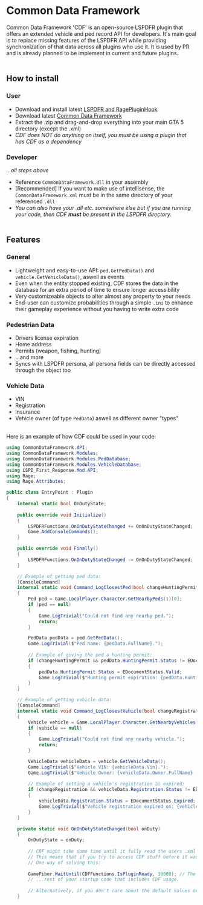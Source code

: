# Common Data Framework
Common Data Framework 'CDF' is an open-source LSPDFR plugin that offers an extended vehicle and ped record API for developers. It's main goal is to replace missing features of the LSPDFR API while providing synchronization of that data across all plugins who use it. It is used by PR and is already planned to be implement in current and future plugins.
<br><br/>

## How to install
### User
- Download and install latest [LSPDFR and RagePluginHook](https://www.lcpdfr.com/downloads/gta5mods/g17media/7792-lspd-first-response/)
- Download latest [Common Data Framework](https://github.com/Policing-Redefined/CommonDataFramework/releases/)
- Extract the .zip and drag-and-drop everything into your main GTA 5 directory (except the .xml)
- *CDF does NOT do anything on itself, you must be using a plugin that has CDF as a dependency*

### Developer
*...all steps above*
- Reference `CommonDataFramework.dll` in your assembly
- [Recommended] If you want to make use of intellisense, the `CommonDataFramework.xml` must be in the same directory of your referenced `.dll`
- *You can also have your .dll etc. somewhere else but if you are running your code, then CDF **must** be present in the LSPDFR directory.*
<br><br/>

## Features
### General
- Lightweight and easy-to-use API: `ped.GetPedData()` and `vehicle.GetVehicleData()`, aswell as events
- Even when the entity stopped existing, CDF stores the data in the database for an extra period of time to ensure longer accessibility
- Very customizeable objects to alter almost any property to your needs
- End-user can customize probabilities through a simple `.ini` to enhance their gameplay experience without you having to write extra code

### Pedestrian Data
- Drivers license expiration
- Home address
- Permits (weapon, fishing, hunting)
- ...and more
- Syncs with LSPDFR persona, all persona fields can be directly accessed through the object too

### Vehicle Data
- VIN
- Registration
- Insurance
- Vehicle owner (of type `PedData`) aswell as different owner "types"
<br><br/>

Here is an example of how CDF could be used in your code:
```cs
using CommonDataFramework.API;
using CommonDataFramework.Modules;
using CommonDataFramework.Modules.PedDatabase;
using CommonDataFramework.Modules.VehicleDatabase;
using LSPD_First_Response.Mod.API;
using Rage;
using Rage.Attributes;

public class EntryPoint : Plugin
{
    internal static bool OnDutyState;
    
    public override void Initialize()
    {
        LSPDFRFunctions.OnOnDutyStateChanged += OnOnDutyStateChanged;
        Game.AddConsoleCommands();
    }

    public override void Finally()
    {
        LSPDFRFunctions.OnOnDutyStateChanged -= OnOnDutyStateChanged;
    }

    // Example of getting ped data:
    [ConsoleCommand]
    internal static void Command_LogClosestPed(bool changeHuntingPermit)
    {
        Ped ped = Game.LocalPlayer.Character.GetNearbyPeds(1)[0];
        if (ped == null)
        {
            Game.LogTrivial("Could not find any nearby ped.");
            return;
        }

        PedData pedData = ped.GetPedData();
        Game.LogTrivial($"Ped name: {pedData.FullName}.");
        
        // Example of giving the ped a hunting permit:
        if (changeHuntingPermit && pedData.HuntingPermit.Status != EDocumentStatus.Valid)
        {
            pedData.HuntingPermit.Status = EDocumentStatus.Valid;
            Game.LogTrivial($"Hunting permit expiration: {pedData.HuntingPermit.ExpirationDate:MM/dd/yyyy}");
        }
    }

    // Example of getting vehicle data:
    [ConsoleCommand]
    internal static void Command_LogClosestVehicle(bool changeRegistration)
    {
        Vehicle vehicle = Game.LocalPlayer.Character.GetNearbyVehicles(1)[0];
        if (vehicle == null)
        {
            Game.LogTrivial("Could not find any nearby vehicle.");
            return;
        }

        VehicleData vehicleData = vehicle.GetVehicleData();
        Game.LogTrivial($"Vehicle VIN: {vehicleData.Vin}.");
        Game.LogTrivial($"Vehicle Owner: {vehicleData.Owner.FullName} (Type: {vehicleData.OwnerType})."); // <VehicleData>.Owner -> PedData
        
        // Example of setting a vehicle's registration as expired:
        if (changeRegistration && vehicleData.Registration.Status != EDocumentStatus.Expired)
        {
            vehicleData.Registration.Status = EDocumentStatus.Expired;
            Game.LogTrivial($"Vehicle registration expired on: {vehicleData.Registration.ExpirationDate:MM/dd/yyyy}");
        }
    }

    private static void OnOnDutyStateChanged(bool onDuty)
    {
        OnDutyState = onDuty;
        
        // CDF might take some time until it fully read the users .xml and .ini file on startup.
        // This means that if you try to access CDF stuff before it was marked as ready, it will have to fall back to default values.
        // One way of solving this:
        
        GameFiber.WaitUntil(CDFFunctions.IsPluginReady, 30000); // The fiber will wait until CDF loaded fully.
        // ...rest of your startup code that includes CDF usage.
        
        // Alternatively, if you don't care about the default values or you are not using CDF right on startup, you can simply skip this.
    }
```
